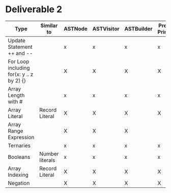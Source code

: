 # Deliverable 2

| Type                                      | Similar to      | ASTNode  | ASTVisitor  | ASTBuilder  | Pretty Printer | Printer | Node Test | Children Test | Full Code Coverage |
| ----------------------------------------- | --------------- | -------- | ----------- | ----------- | -------------- | ------- | ----------| --------------| ------------------ |
| Update Statement ++ and --                |                 | x        | x           | x           | x              | X       | X         | X             |                    |
| For Loop including for(x: y .. z by 2) {} |                 | X        | X           | X           | X              | X       | X         | X             |                    |
| Array Length with #                       |                 | x        | x           | x           | x              | X       | X         | X             |                    |
| Array Literal                             | Record Literal  | X        | X           | X           | X              | X       | X         | X             |                    |
| Array Range Expression                    |                 | X        | X           | X           |                | X       |           |               |                    |
| Ternaries                                 |                 | x        | x           | x           | x              | X       | X         | X             |                    |
| Booleans                                  | Number literals | x        | x           | x           | x              | X       | X         | X             |                    |
| Array Indexing                            | Record Literal  | X        | X           | X           | X              | X       | X         | X             |                    |
| Negation                                  |                 | X        | X           | X           | X              | X       | X         | X             |                    |